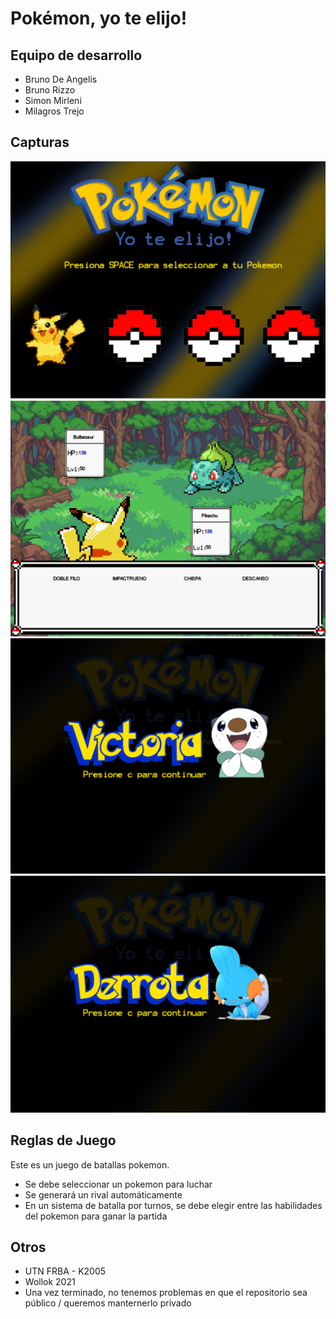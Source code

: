 # Pokémon, yo te elijo!

## Equipo de desarrollo

- Bruno De Angelis
- Bruno Rizzo
- Simon Mirleni
- Milagros Trejo

## Capturas

![Pantalla de inicio](CapturaInicio.PNG)
![Batalla](CapturaBatalla.PNG)
![Victoria](PantallaVictoria.PNG)
![Derrota](PantallaDerrota.PNG)

## Reglas de Juego

Este es un juego de batallas pokemon.
- Se debe seleccionar un pokemon para luchar
- Se generará un rival automáticamente
- En un sistema de batalla por turnos, se debe elegir entre las habilidades del pokemon para ganar la partida

## Otros

- UTN FRBA - K2005
- Wollok 2021
- Una vez terminado, no tenemos problemas en que el repositorio sea público / queremos manternerlo privado
